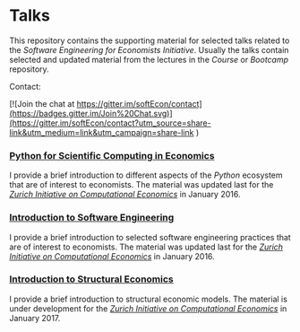 # Talks

This repository contains the supporting material for selected talks related to the *Software Engineering for Economists Initiative*. Usually the talks contain selected and updated material from the lectures in the *Course* or *Bootcamp* repository.

Contact:

[![Join the chat at https://gitter.im/softEcon/contact](https://badges.gitter.im/Join%20Chat.svg)](https://gitter.im/softEcon/contact?utm_source=share-link&utm_medium=link&utm_campaign=share-link
)

### [Python for Scientific Computing in Economics](http://nbviewer.jupyter.org/format/slides/github/softEcon/talks/blob/master/scientific_python/talk.ipynb)

I provide a brief introduction to different aspects of the *Python* ecosystem that are of interest to economists. The material was updated last for the [*Zurich Initiative on Computational Economics*](http://www.zccfe.uzh.ch/en/pastevents/zice16/announcement.html) in January 2016.  

### [Introduction to Software Engineering](http://nbviewer.jupyter.org/format/slides/github/softEcon/talks/blob/master/intro_software_engineering/talk.ipynb)

I provide a brief introduction to selected software engineering practices that are of interest to economists. The material was updated last for the [*Zurich Initiative on Computational Economics*](http://www.zccfe.uzh.ch/en/pastevents/zice16/announcement.html) in January 2016.  

### [Introduction to Structural Economics](http://nbviewer.jupyter.org/format/slides/github/softEcon/talks/blob/master/intro_structural_econometrics/talk.ipynb#/)

I provide a brief introduction to structural economic models. The material is under development for the [*Zurich Initiative on Computational Economics*](http://www.zccfe.uzh.ch/en/zice17/announcement.html) in January 2017.  

